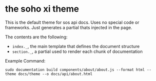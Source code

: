 # the soho xi theme

This is the default theme for sos api docs. Uses no special code or frameworks.
Just generates a partial thats injected in the page.

The contents are the following:

* `index._`, the main template that defines the document structure
* `section._`, a partial used to render each chunk of documentation

Example Command:

`sudo documentation build components/about/about.js --format html --theme docs/theme --o docs/api/about.html`
